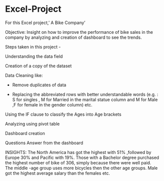 # Excel-Project

For this Excel project,’ A Bike Company’

Objective: Insight on how to improve the performance of bike sales in the company by analyzing and creation of dashboard to see the trends.

Steps taken in this project - 

Understanding the data field

Creation of a copy of the dataset

Data Cleaning like:

- Remove duplicates of data

- Replacing the abbreviated rows with better understandable words (e.g. : S for singles , M for Married in the marital statue column and M for Male ,F for female in the gender column) etc.

Using the IF clause to classify the Ages into Age brackets

Analyzing using pivot table

Dashboard creation

Questions Answer from the dashboard
 
INSIGHTS:
The North America has got the highest with 51% ,followed by Europe 30% and Pacific with 19%.
Those with a  Bachelor degree purchased the highest number of bike of 306, simply because there were well paid.
The middle -age group uses more bicycles then the other age groups.
Male got the highest average salary than the females etc.
